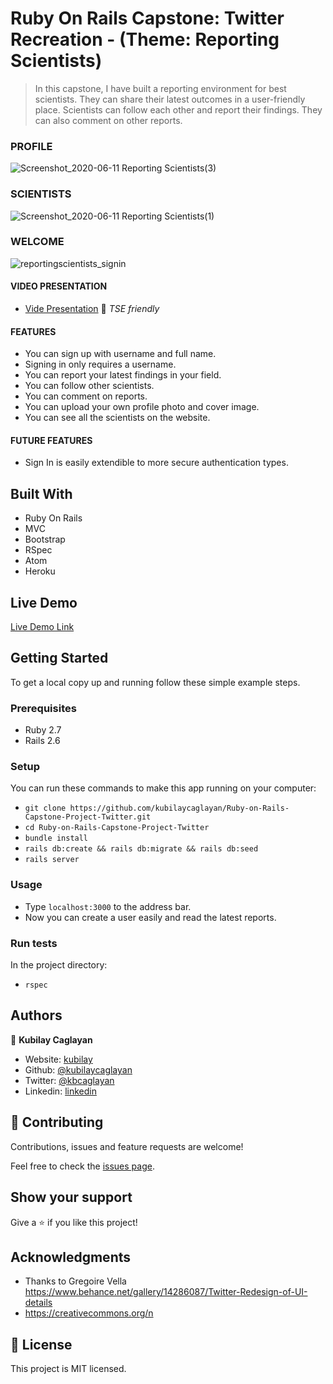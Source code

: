 # Ruby On Rails Capstone: Twitter Recreation - (Theme: Reporting Scientists)

> In this capstone, I have built a reporting environment for best scientists. They can share their latest outcomes in a user-friendly place. Scientists can follow each other and report their findings. They can also comment on other reports.

### PROFILE

![Screenshot_2020-06-11 Reporting Scientists(3)](https://user-images.githubusercontent.com/60448833/84392469-1a0a8d80-ac03-11ea-97ea-7ef01b4857dd.png)

### SCIENTISTS

![Screenshot_2020-06-11 Reporting Scientists(1)](https://user-images.githubusercontent.com/60448833/84392529-2c84c700-ac03-11ea-913b-1d2871e1f8e6.png)

### WELCOME

![reportingscientists_signin](https://user-images.githubusercontent.com/60448833/84392638-4920ff00-ac03-11ea-8620-a21b8c915e47.png)

#### VIDEO PRESENTATION

- [Vide Presentation](https://www.loom.com/share/75adee801c27434eae3dbe5b457540bd) :movie_camera:  _TSE friendly_

#### FEATURES

- You can sign up with username and full name.
- Signing in only requires a username.
- You can report your latest findings in your field.
- You can follow other scientists.
- You can comment on reports.
- You can upload your own profile photo and cover image.
- You can see all the scientists on the website.

#### FUTURE FEATURES

- Sign In is easily extendible to more secure authentication types.

## Built With

- Ruby On Rails
- MVC
- Bootstrap
- RSpec
- Atom
- Heroku

## Live Demo

[Live Demo Link](http://reporting-scientists-bykubilay.herokuapp.com/)

## Getting Started

To get a local copy up and running follow these simple example steps.

### Prerequisites
- Ruby 2.7
- Rails 2.6

### Setup

You can run these commands to make this app running on your computer:
- `git clone https://github.com/kubilaycaglayan/Ruby-on-Rails-Capstone-Project-Twitter.git`
- `cd Ruby-on-Rails-Capstone-Project-Twitter`
- `bundle install`
- `rails db:create && rails db:migrate && rails db:seed`
- `rails server`

### Usage

- Type `localhost:3000` to the address bar.
- Now you can create a user easily and read the latest reports.

### Run tests

In the project directory:
- `rspec`

## Authors

👤 **Kubilay Caglayan**

- Website: [kubilay](https://kubilaycaglayan.com)
- Github: [@kubilaycaglayan](https://github.com/kubilaycaglayan)
- Twitter: [@kbcaglayan](https://twitter.com/kbcaglayan)
- Linkedin: [linkedin](https://linkedin.com/in/kubilaycaglayan)


## 🤝 Contributing

Contributions, issues and feature requests are welcome!

Feel free to check the [issues page](https://github.com/kubilaycaglayan/Ruby-on-Rails-Capstone-Project-Twitter/issues).

## Show your support

Give a ⭐️ if you like this project!

## Acknowledgments

- Thanks to Gregoire Vella https://www.behance.net/gallery/14286087/Twitter-Redesign-of-UI-details
- https://creativecommons.org/n

## 📝 License

This project is MIT licensed.
